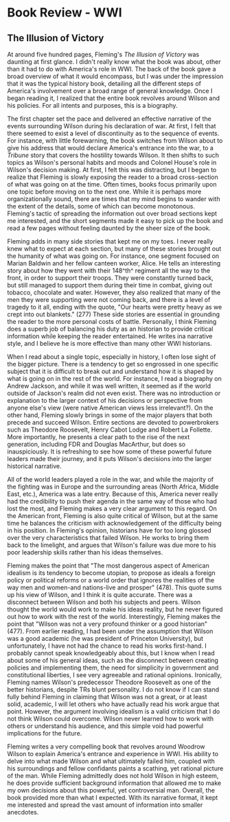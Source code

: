# Book Review - WWI 

## The Illusion of Victory

At around five hundred pages, Fleming's *The Illusion of Victory* was daunting at first glance. I didn't really know what the book was about, other than it had to do with America's role in WWI. The back of the book gave a broad overview of what it would encompass, but I was under the impression that it was the typical history book, detailing all the different steps of America's involvement over a broad range of general knowledge. Once I began reading it, I realized that the entire book revolves around Wilson and his policies. For all intents and purposes, this is a biography.

The first chapter set the pace and delivered an effective narrative of the events surrounding Wilson during his declaration of war. At first, I felt that there seemed to exist a level of discontinuity as to the sequence of events. For instance, with little forewarning, the book switches from Wilson about to give his address that would declare America's entrance into the war, to a *Tribune* story that covers the hostility towards Wilson. It then shifts to such topics as Wilson's personal habits and moods and Colonel House's role in Wilson's decision making. At first, I felt this was distracting, but I began to realize that Fleming is slowly exposing the reader to a broad cross-section of what was going on at the time. Often times, books focus primarily upon one topic before moving on to the next one. While it is perhaps more organizationally sound, there are times that my mind begins to wander with the extent of the details, some of which can become monotonous. Fleming's tactic of spreading the information out over broad sections kept me interested, and the short segments made it easy to pick up the book and read a few pages without feeling daunted by the sheer size of the book.

Fleming adds in many side stories that kept me on my toes. I never really knew what to expect at each section, but many of these stories brought out the humanity of what was going on. For instance, one segment focused on Marian Baldwin and her fellow canteen worker, Alice. He tells an interesting story about how they went with their 148^th^ regiment all the way to the front, in order to support their troops. They were constantly turned back, but still managed to support them during their time in combat, giving out tobacco, chocolate and water. However, they also realized that many of the men they were supporting were not coming back, and there is a level of tragedy to it all, ending with the quote, "Our hearts were pretty heavy as we crept into out blankets." (277) These side stories are essential in grounding the reader to the more personal costs of battle. Personally, I think Fleming does a superb job of balancing his duty as an historian to provide critical information while keeping the reader entertained. He writes ina narrative style, and I believe he is more effective than many other WWI historians.

When I read about a single topic, especially in history, I often lose sight of the bigger picture. There is a tendency to get so engrossed in one specific subject that it is difficult to break out and understand how it is shaped by what is going on in the rest of the world. For instance, I read a biography on Andrew Jackson, and while it was well written, it seemed as if the world outside of Jackson's realm did not even exist. There was no introduction or explanation to the larger context of his decisions or perspective from anyone else's view (were native American views less irrelevant?). On the other hand, Fleming slowly brings in some of the major players that both precede and succeed Wilson. Entire sections are devoted to powerbrokers such as Theodore Roosevelt, Henry Cabot Lodge and Robert La Follette. More importantly, he presents a clear path to the rise of the next generation, including FDR and Douglas MacArthur, but does so inauspiciously. It is refreshing to see how some of these powerful future leaders made their journey, and it puts Wilson's decisions into the larger historical narrative.

All of the world leaders played a role in the war, and while the majority of the fighting was in Europe and the surrounding areas (North Africa, Middle East, etc.), America was a late entry. Because of this, America never really had the credibility to push their agenda in the same way of those who had lost the most, and Fleming makes a very clear argument to this regard. On the American front, Fleming is also quite critical of Wilson, but at the same time he balances the criticism with acknowledgement of the difficulty being in his position. In Fleming's opinion, historians have for too long glossed over the very characteristics that failed Wilson. He works to bring them back to the limelight, and argues that Wilson's failure was due more to his poor leadership skills rather than his ideas themselves.

Fleming makes the point that "The most dangerous aspect of American idealism is its tendency to become utopian, to propose as ideals a foreign policy or political reforms or a world order that ignores the realities of the way men and women-and nations-live and prosper" (478). This quote sums up his view of Wilson, and I think it is quite accurate. There was a disconnect between Wilson and both his subjects and peers. Wilson thought the world would work to make his ideas reality, but he never figured out how to work with the rest of the world. Interestingly, Fleming makes the point that "Wilson was not a very profound thinker or a good historian" (477). From earlier reading, I had been under the assumption that Wilson was a good academic (he was president of Princeton University), but unfortunately, I have not had the chance to read his works first-hand. I probably cannot speak knowledgeably about this, but I know when I read about some of his general ideas, such as the disconnect between creating policies and implementing them, the need for simplicity in government and constitutional liberties, I see very agreeable and rational opinions. Ironically, Fleming names Wilson's predecessor Theodore Roosevelt as one of the better historians, despite TRs blunt personality. I do not know if I can stand fully behind Fleming in claiming that Wilson was not a great, or at least solid, academic, I will let others who have actually read his work argue that point. However, the argument involving idealism is a valid criticism that I do not think Wilson could overcome. Wilson never learned how to work with others or understand his audience, and this simple void had powerful implications for the future.

Fleming writes a very compelling book that revolves around Woodrow Wilson to explain America's entrance and experience in WWI. His ability to delve into what made Wilson and what ultimately failed him, coupled with his surroundings and fellow confidants paints a scathing, yet rational picture of the man. While Fleming admittedly does not hold Wilson in high esteem, he does provide sufficient background information that allowed me to make my own decisions about this powerful, yet controversial man. Overall, the book provided more than what I expected. With its narrative format, it kept me interested and spread the vast amount of information into smaller anecdotes.
